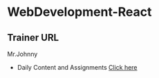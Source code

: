 # WebDevelopment-React

## Trainer URL
Mr.Johnny 
  - Daily Content and Assignments
            [Click here](https://johnnytrainer.github.io/apskills/)
